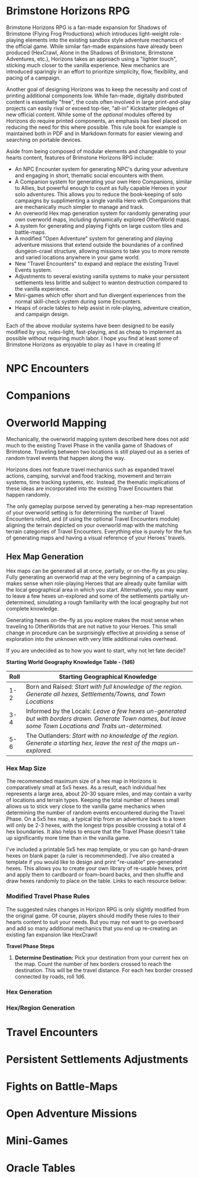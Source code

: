# Brimstone Horizons RPG
Brimstone Horizons RPG is a fan-made expansion for Shadows of Brimstone (Flying Frog Productions) which introduces light-weight role-playing elements into the existing sandbox style adventure mechanics of the official game. While similar fan-made expansions have already been produced (HexCrawl, Alone in the Shadows of Brimstone, Brimstone Adventures, etc.), Horizons takes an approach using a "lighter touch", sticking much closer to the vanilla experience. New mechanics are introduced sparingly in an effort to prioritize simplicity, flow, flexibility, and pacing of a campaign. 

Another goal of designing Horizons was to keep the necessity and cost of printing additional components low. While fan-made, digitally distributed content is essentially "free", the costs often involved in large print-and-play projects can easily rival or exceed top-tier, "all-in" Kickstarter pledges of new official content. While some of the *optional* modules offered by Horizons do require printed components, an emphasis has beel placed on reducing the need for this where possible. This rule book for example is maintained both in PDF and in Markdown formats for easier viewing and searching on portable devices. 

Aside from being composed of modular elements and changeable to your hearts content, features of Brimstone Horizons RPG include:

* An NPC Encounter system for generating NPC's during your adventure and engaging in short, thematic social encounters with them.
* A Companion system for generating your own Hero Companions, similar to Allies, but powerful enough to count as fully capable Heroes in your solo adventures. This allows you to reduce the book-keeping of solo campaigns by supplimenting a single vanilla Hero with Companions that are mechanically much simpler to manage and track.
* An overworld Hex map generation system for randomly generating your own overworld maps, including dynamically explored OtherWorld maps.
* A system for generating and playing Fights on large custom tiles and battle-maps. 
* A modified "Open Adventure" system for generating and playing adventure missions that extend outside the boundaries of a confined dungeon-crawl structure, allowing missions to take you to more remote and varied locations anywhere in your game world.
* New "Travel Encounters" to expand and replace the existing Travel Events system.
* Adjustments to several existing vanilla systems to make your persistent settlements less brittle and subject to wanton destruction compared to the vanilla experience.
* Mini-games which offer short and fun divergent experiences from the normal skill-check system during some Encounters.
* Heaps of oracle tables to help assist in role-playing, adventure creation, and campaign design.

Each of the above modular systems have been designed to be easily modified by you, rules-light, fast-playing, and as cheap to implement as possible without requiring much labor. I hope you find at least some of Brimstone Horizons as enjoyable to play as I have in creating it!

# NPC Encounters

# Companions

# Overworld Mapping
Mechanically, the overworld mapping system described here does not add much to the existing Travel Phase in the vanilla game of Shadows of Brimstone. Traveling between two locations is still played out as a series of random travel events that happen along the way. 

Horizons does not feature travel mechanics such as expanded travel actions, camping, survival and food tracking, movement and terrain systems, time tracking systems, etc. Instead, the thematic implications of these ideas are incorporated into the existing Travel Encounters that happen randomly. 

The only gameplay purpose served by generating a hex-map representation of your overworld setting is for determining the number of Travel Encounters rolled, and (if using the optional Travel Encounters module) aligning the terrain depicted on your overworld map with the matching terrain categories of Travel Encounters. Everything else is purely for the fun of generating maps and having a visual reference of your Heroes' travels.

## Hex Map Generation
Hex maps can be generated all at once, partially, or on-the-fly as you play. Fully generating an overworld map at the very beginning of a campaign makes sense when role-playing Heroes that are already quite familiar with the local geographical area in which you start. Alternatively, you may want to leave a few hexes un-explored and some of the settlements partially un-determined, simulating a rough familiarity with the local geography but not complete knowledge.

Generating hexes on-the-fly as you explore makes the most sense when traveling to OtherWorlds that are not native to your Heroes. This small change in procedure can be surprisingly effective at providing a sense of exploration into the unknown with very little additional rules overhead.

If you are undecided as to how you want to start, why not let fate decide?

**Starting World Geography Knowledge Table -  (1d6)**

| **Roll** | **Starting Geographical Knowledge** |
| -------- | ----------------------------------- |
| 1-2 | Born and Raised: *Start with full knowledge of the region. Generate all hexes, Settlements/Towns, and Town Locations* |
| 3-4 | Informed by the Locals: *Leave a few hexes un-generated but with borders drawn. Generate Town names, but leave some Town Locations and Traits un-determined.* |
| 5-6 | The Outlanders: *Start with no knowledge of the region. Generate a starting hex, leave the rest of the maps un-explored.* |

### Hex Map Size
The recommended maximum size of a hex map in Horizons is comparatively small at 5x5 hexes. As a result, each individual hex represents a large area, about 20-30 square miles, and may contain a varity of locations and terrain types. Keeping the total number of hexes small allows us to stick very close to the vanilla game mechanics when determining the number of random events encountered during the Travel Phase. On a 5x5 hex map, a typical trip from an adventure back to a town will only be 2-3 hexes, with the longest trips possible crossing a total of 4 hex boundaries. It also helps to ensure that the Travel Phase doesn't take up significantly more time than in the vanilla game.

I've included a printable 5x5 hex map template, or you can go hand-drawn hexes on blank paper (a ruler is recommmended). I've also created a template if you would like to design and print "re-usable" pre-generated hexes. This allows you to create your own library of re-usable hexes, print and apply them to cardboard or foam-board backs, and then shuffle and draw hexes randomly to place on the table. Links to each resource below:

### Modified Travel Phase Rules
The suggested rules changes in Horizon RPG is only slightly modified from the original game. Of course, players should modify these rules to their hearts content to suit your needs. But you may not want to go overboard and add so many additional mechanics that you end up re-creating an existing fan expansion like HexCrawl!

**Travel Phase Steps**
1. **Determine Destination:** Pick your destination from your current hex on the map. Count the number of hex borders crossed to reach the destination. This will be the travel distance. For each hex border crossed connected by roads, roll 1d6. 

### Hex Generation


### Hex/Region Generation

# Travel Encounters

# Persistent Settlements Adjustments

# Fights on Battle-Maps

# Open Adventure Missions

# Mini-Games

# Oracle Tables